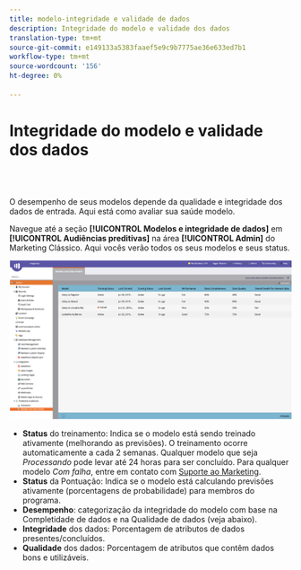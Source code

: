 ```yaml
---
title: modelo-integridade e validade de dados
description: Integridade do modelo e validade dos dados
translation-type: tm+mt
source-git-commit: e149133a5383faaef5e9c9b7775ae36e633ed7b1
workflow-type: tm+mt
source-wordcount: '156'
ht-degree: 0%

---
```



# Integridade do modelo e validade dos dados

<br> 

O desempenho de seus modelos depende da qualidade e integridade dos dados de entrada. Aqui está como avaliar sua saúde modelo.

Navegue até a seção **[!UICONTROL Modelos e integridade de dados]** em **[!UICONTROL Audiências preditivas]** na área **[!UICONTROL Admin]** do Marketing Clássico. Aqui vocês verão todos os seus modelos e seus status.

![Imagem Um](/help/sky/assets/predictive-audiences/model-health-and-data-validity/model-health-and-data-validity-1.png)

* **Status** do treinamento: Indica se o modelo está sendo treinado ativamente (melhorando as previsões). O treinamento ocorre automaticamente a cada 2 semanas. Qualquer modelo que seja _Processando_ pode levar até 24 horas para ser concluído. Para qualquer modelo _Com falha_, entre em contato com [Suporte ao Marketing](https://nation.marketo.com/t5/Support/ct-p/Support).
* **Status** da Pontuação: Indica se o modelo está calculando previsões ativamente (porcentagens de probabilidade) para membros do programa.
* **Desempenho**: categorização da integridade do modelo com base na Completidade de dados e na Qualidade de dados (veja abaixo).
* **Integridade** dos dados: Porcentagem de atributos de dados presentes/concluídos.
* **Qualidade** dos dados: Porcentagem de atributos que contêm dados bons e utilizáveis.
